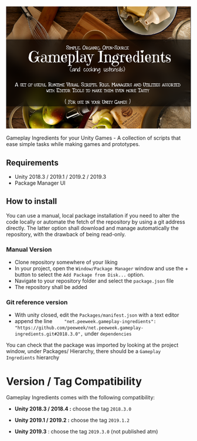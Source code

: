 ![](https://raw.githubusercontent.com/peeweek/net.peeweek.gameplay-ingredients/master/Documentation%7E/Images/site-banner.png)

Gameplay Ingredients for your Unity Games - A collection of scripts that ease simple tasks while making games and prototypes.

## Requirements

* Unity 2018.3 / 2019.1 / 2019.2 / 2019.3
* Package Manager UI

## How to install

You can use a manual, local package installation if you need to alter the code locally or automate the fetch of the repository by using a git address directly. The latter option shall download and manage automatically the repository, with the drawback of being read-only.

### Manual Version

- Clone repository somewhere of your liking
- In your project, open the `Window/Package Manager` window and use the + button to select the `Add Package from Disk...` option.
- Navigate to your repository folder and select the `package.json` file
- The repository shall be added

### Git reference version

- With unity closed, edit the `Packages/manifest.json` with a text editor
- append the line `    "net.peeweek.gameplay-ingredients": "https://github.com/peeweek/net.peeweek.gameplay-ingredients.git#2018.3.0",` under `dependencies`

You can check that the package was imported by looking at the project window, under Packages/ Hierarchy, there should be a `Gameplay Ingredients` hierarchy

# Version / Tag Compatibility

Gameplay Ingredients comes with the following compatibility:

* **Unity 2018.3 / 2018.4 :** choose the tag `2018.3.0`
* **Unity 2019.1 / 2019.2 :** choose the tag `2019.1.2` 

* **Unity 2019.3** : choose the tag `2019.3.0` (not published atm) 